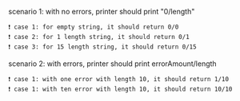 scenario 1: with no errors, printer should print "0/length"

    ❗ case 1: for empty string, it should return 0/0
    ❗ case 2: for 1 length string, it should return 0/1
    ❗ case 3: for 15 length string, it should return 0/15

scenario 2: with errors, printer should print errorAmount/length

    ❗ case 1: with one error with length 10, it should return 1/10
    ❗ case 1: with ten error with length 10, it should return 10/10